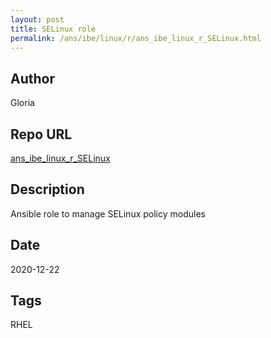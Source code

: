 ```yaml
--- 
layout: post 
title: SELinux role 
permalink: /ans/ibe/linux/r/ans_ibe_linux_r_SELinux.html 
--- 
```


## Author

Gloria

## Repo URL 
 
 [ans_ibe_linux_r_SELinux][ans_ibe_linux_r_SELinux] 
 
[ans_ibe_linux_r_SELinux]: https://github.com/tvallas/ansible-role-selinux 
 
## Description 
 
Ansible role to manage SELinux policy modules 
 
## Date 
 
2020-12-22

## Tags

RHEL
